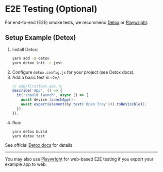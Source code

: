 # E2E Testing (Optional)

For end-to-end (E2E) smoke tests, we recommend [Detox](https://github.com/wix/Detox) or [Playwright](https://playwright.dev/).

## Setup Example (Detox)

1. Install Detox:
   ```sh
   yarn add -D detox
   yarn detox init -r jest
   ```
2. Configure `detox.config.js` for your project (see Detox docs).
3. Add a basic test in `e2e/`:
   ```js
   // e2e/firstTest.e2e.js
   describe('App', () => {
     it('should launch', async () => {
       await device.launchApp();
       await expect(element(by.text('Open Tray'))).toBeVisible();
     });
   });
   ```
4. Run:
   ```sh
   yarn detox build
   yarn detox test
   ```

See official [Detox docs](https://wix.github.io/Detox/docs/introduction/getting-started/) for details.

---

You may also use [Playwright](https://playwright.dev/) for web-based E2E testing if you export your example app to web.

